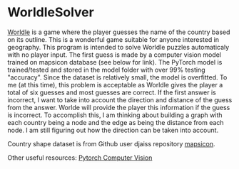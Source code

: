 # WorldleSolver
[Worldle](https://worldle.teuteuf.fr/) is a game where the player guesses the name of the country based on its outline. This is a wonderful game suitable for anyone interested in geography. This program is intended to solve Worldle puzzles automaticaly with no player input. The first guess is made by a computer vision model trained on mapsicon database (see below for link). The PyTorch model is trained/tested and stored in the model folder with over 99% testing "accuracy". Since the dataset is relatively small, the model is overfitted. To me (at this time), this problem is acceptable as Worldle gives the player a total of six guesses and most guesses are correct. If the first answer is incorrect, I want to take into account the direction and distance of the guess from the answer. Worlde will provide the player this information if the guess is incorrect. To accomplish this, I am thinking about building a graph with each country being a node and the edge as being the distance from each node. I am still figuring out how the direction can be taken into account. 

Country shape dataset is from Github user djaiss repository [mapsicon](https://github.com/djaiss/mapsicon). 

Other useful resources:
[Pytorch Computer Vision](https://www.learnpytorch.io/03_pytorch_computer_vision/)

